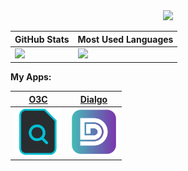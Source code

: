 <div align="center">
	<img src="https://pageview.vercel.app/?github_user=https://pageview.vercel.app/?github_user=velickovicdj" />
</div>

|**GitHub Stats**			 																							  												  				  |**Most Used Languages**               	   				   																						  				  |
|-----------------------------------------------------------------------------------------------------------------------------------------------------------------------------------------|-------------------------------------------------------------------------------------------------------------------------------------------------------------------|
|<img src="https://github-readme-stats.vercel.app/api?username=velickovicdj&theme=dark&bg_color=0d1017&hide_border=true&hide_title=true&icon_color=0088f0&show_icons=true" float="left" />|<img src="https://github-readme-stats.vercel.app/api/top-langs/?username=velickovicdj&theme=dark&bg_color=0d1017&hide_border=true&hide_title=true" float="right" />|

**My Apps:**

| **[O3C](https://github.com/velickovicdj/O3C)** | **[Dialgo](https://github.com/velickovicdj/Dialgo)** |
|------------------------------------------------|-----------------|
|[<img src="https://raw.githubusercontent.com/velickovicdj/O3C/main/src/assets/logo.png" width="75">](https://velickovicdj.github.io/O3C/)| [<img src="https://raw.githubusercontent.com/velickovicdj/Dialgo/main/logo.png" width="75">](https://velickovicdj.github.io/dialgo/) |